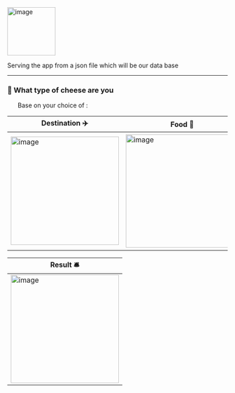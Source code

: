  <img width="110" alt="image" src="https://user-images.githubusercontent.com/58277625/207376950-3df53f12-51fb-4a81-9691-00dfc91e7c2e.png">


<p>Serving the app from a json file which will be our data base</p>
<hr>
<div>
   <h3>🧀 What type of cheese are you</h3>
   <ul>
      <p>Base on your choice of :</p>
     
</div>


Destination ✈️| Food 🍔 | Home 🏠| 
------------ | ------------- | -------------
<img width="247" alt="image" src="https://user-images.githubusercontent.com/58277625/207376182-2b340a31-0b8b-4402-8d4c-c96e62122594.png">| <img width="258" alt="image" src="https://user-images.githubusercontent.com/58277625/207376391-5e8edc19-a7e8-4323-9aaf-d7b086416275.png"> | <img width="263" alt="image" src="https://user-images.githubusercontent.com/58277625/207376572-d828f710-b5af-48db-bb1a-f242ed89e634.png">



Result 🛎️  |
------------ | 
<img width="247" alt="image" src="https://user-images.githubusercontent.com/58277625/207376762-4e7b7481-4c6b-49f6-93f1-4e4a1a64511a.png"> | Content in the second column
